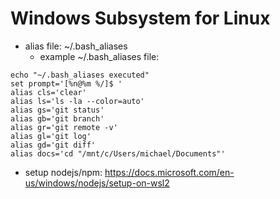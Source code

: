# Windows Subsystem for Linux

- alias file: ~/.bash_aliases
  - example ~/.bash_aliases file:
```
echo "~/.bash_aliases executed"
set prompt='[%n@%m %/]$ '
alias cls='clear'
alias ls='ls -la --color=auto'
alias gs='git status'
alias gb='git branch'
alias gr='git remote -v'
alias gl='git log'
alias gd='git diff'
alias docs='cd "/mnt/c/Users/michael/Documents"'
```
- setup nodejs/npm: https://docs.microsoft.com/en-us/windows/nodejs/setup-on-wsl2
